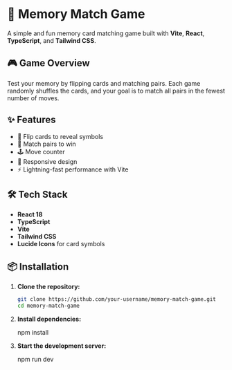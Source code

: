 # 🧠 Memory Match Game

A simple and fun memory card matching game built with **Vite**, **React**, **TypeScript**, and **Tailwind CSS**.

## 🎮 Game Overview

Test your memory by flipping cards and matching pairs. Each game randomly shuffles the cards, and your goal is to match all pairs in the fewest number of moves.

## ✨ Features

- 🧩 Flip cards to reveal symbols
- 🔁 Match pairs to win
- 🕹️ Move counter
- 📱 Responsive design
- ⚡ Lightning-fast performance with Vite

## 🛠️ Tech Stack

- **React 18**
- **TypeScript**
- **Vite**
- **Tailwind CSS**
- **Lucide Icons** for card symbols

## 📦 Installation

1. **Clone the repository:**

   ```bash
   git clone https://github.com/your-username/memory-match-game.git
   cd memory-match-game

2. **Install dependencies:**

    npm install

3. **Start the development server:**

    npm run dev